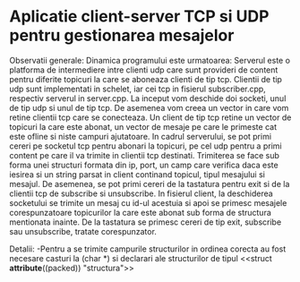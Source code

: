 # Aplicatie client-server TCP si UDP pentru gestionarea mesajelor

Observatii generale:
    Dinamica programului este urmatoarea:
        Serverul este o platforma de intermediere intre clienti udp care sunt
        provideri de content pentru diferite topicuri la care se aboneaza
        clienti de tip tcp.
        Clientii de tip udp sunt implementati in schelet, iar cei tcp in
        fisierul subscriber.cpp, respectiv serverul in server.cpp.
    La inceput vom deschide doi socketi, unul de tip udp si unul de tip tcp.
    De asemenea vom creea un vector in care vom retine clientii tcp care
    se conecteaza. Un client de tip tcp retine un vector de topicuri la care
    este abonat, un vector de mesaje pe care le primeste cat este ofline si
    niste campuri ajutatoare.
    In cadrul serverului, se pot primi cereri pe socketul tcp pentru abonari
    la topicuri, pe cel udp pentru a primi content pe care il va trimite in
    clientii tcp destinati. Trimiterea se face sub forma unei structuri 
    formata din ip, port, un camp care verifica daca este iesirea si un 
    string parsat in client continand topicul, tipul mesajului si mesajul.
    De asemenea, se pot primi cereri de la tastatura pentru exit si de la
    clientii tcp de subscribe si unsubscribe.
    In fisierul client, la deschiderea socketului se trimite un mesaj cu
    id-ul acestuia si apoi se primesc mesajele corespunzatoare topicurilor 
    la care este abonat sub forma de structura mentionata inainte. De la
    tastatura se primesc cereri de tip exit, subscribe sau unsubscribe,
    tratate corespunzator.

Detalii:
    -Pentru a se trimite campurile structurilor in ordinea corecta au fost
    necesare casturi la (char *) si declarari ale structurilor de tipul
    <<struct __attribute__((packed)) "structura">>
    
